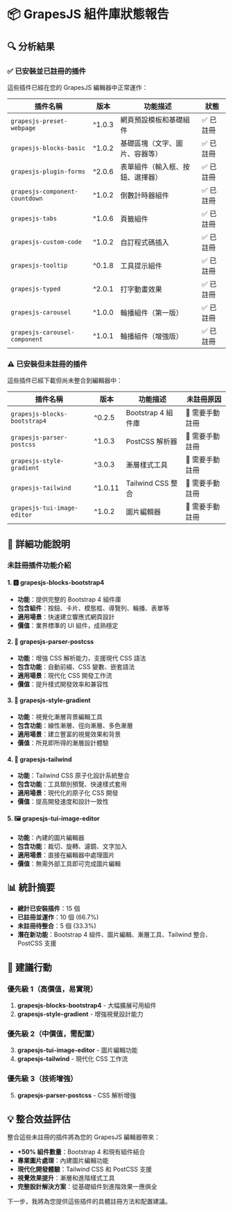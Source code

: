 # 📦 GrapesJS 組件庫狀態報告

## 🔍 分析結果

### ✅ 已安裝並已註冊的插件

這些插件已經在您的 GrapesJS 編輯器中正常運作：

| 插件名稱 | 版本 | 功能描述 | 狀態 |
|---------|------|----------|------|
| `grapesjs-preset-webpage` | ^1.0.3 | 網頁預設模板和基礎組件 | ✅ 已註冊 |
| `grapesjs-blocks-basic` | ^1.0.2 | 基礎區塊（文字、圖片、容器等） | ✅ 已註冊 |
| `grapesjs-plugin-forms` | ^2.0.6 | 表單組件（輸入框、按鈕、選擇器） | ✅ 已註冊 |
| `grapesjs-component-countdown` | ^1.0.2 | 倒數計時器組件 | ✅ 已註冊 |
| `grapesjs-tabs` | ^1.0.6 | 頁籤組件 | ✅ 已註冊 |
| `grapesjs-custom-code` | ^1.0.2 | 自訂程式碼插入 | ✅ 已註冊 |
| `grapesjs-tooltip` | ^0.1.8 | 工具提示組件 | ✅ 已註冊 |
| `grapesjs-typed` | ^2.0.1 | 打字動畫效果 | ✅ 已註冊 |
| `grapesjs-carousel` | ^1.0.0 | 輪播組件（第一版） | ✅ 已註冊 |
| `grapesjs-carousel-component` | ^1.0.1 | 輪播組件（增強版） | ✅ 已註冊 |

### ⚠️ 已安裝但未註冊的插件

這些插件已經下載但尚未整合到編輯器中：

| 插件名稱 | 版本 | 功能描述 | 未註冊原因 |
|---------|------|----------|-----------|
| `grapesjs-blocks-bootstrap4` | ^0.2.5 | Bootstrap 4 組件庫 | 🔄 需要手動註冊 |
| `grapesjs-parser-postcss` | ^1.0.3 | PostCSS 解析器 | 🔄 需要手動註冊 |
| `grapesjs-style-gradient` | ^3.0.3 | 漸層樣式工具 | 🔄 需要手動註冊 |
| `grapesjs-tailwind` | ^1.0.11 | Tailwind CSS 整合 | 🔄 需要手動註冊 |
| `grapesjs-tui-image-editor` | ^1.0.2 | 圖片編輯器 | 🔄 需要手動註冊 |

## 🎯 詳細功能說明

### 未註冊插件功能介紹

#### 1. 🅱️ grapesjs-blocks-bootstrap4
- **功能**：提供完整的 Bootstrap 4 組件庫
- **包含組件**：按鈕、卡片、模態框、導覽列、輪播、表單等
- **適用場景**：快速建立響應式網頁設計
- **價值**：業界標準的 UI 組件，成熟穩定

#### 2. 🎨 grapesjs-parser-postcss  
- **功能**：增強 CSS 解析能力，支援現代 CSS 語法
- **包含功能**：自動前綴、CSS 變數、嵌套語法
- **適用場景**：現代化 CSS 開發工作流
- **價值**：提升樣式開發效率和兼容性

#### 3. 🌈 grapesjs-style-gradient
- **功能**：視覺化漸層背景編輯工具
- **包含功能**：線性漸層、徑向漸層、多色漸層
- **適用場景**：建立豐富的視覺效果和背景
- **價值**：所見即所得的漸層設計體驗

#### 4. 🎩 grapesjs-tailwind
- **功能**：Tailwind CSS 原子化設計系統整合
- **包含功能**：工具類別預覽、快速樣式套用
- **適用場景**：現代化的原子化 CSS 開發
- **價值**：提高開發速度和設計一致性

#### 5. 🖼️ grapesjs-tui-image-editor
- **功能**：內建的圖片編輯器
- **包含功能**：裁切、旋轉、濾鏡、文字加入
- **適用場景**：直接在編輯器中處理圖片
- **價值**：無需外部工具即可完成圖片編輯

## 📊 統計摘要

- **總計已安裝插件**：15 個
- **已註冊並運作**：10 個 (66.7%)
- **未註冊待整合**：5 個 (33.3%)
- **潛在新功能**：Bootstrap 4 組件、圖片編輯、漸層工具、Tailwind 整合、PostCSS 支援

## 🚀 建議行動

### 優先級 1（高價值，易實現）
1. **grapesjs-blocks-bootstrap4** - 大幅擴展可用組件
2. **grapesjs-style-gradient** - 增強視覺設計能力

### 優先級 2（中價值，需配置）
3. **grapesjs-tui-image-editor** - 圖片編輯功能
4. **grapesjs-tailwind** - 現代化 CSS 工作流

### 優先級 3（技術增強）
5. **grapesjs-parser-postcss** - CSS 解析增強

## 💡 整合效益評估

整合這些未註冊的插件將為您的 GrapesJS 編輯器帶來：

- **+50% 組件數量**：Bootstrap 4 和現有組件結合
- **專業圖片處理**：內建圖片編輯功能
- **現代化開發體驗**：Tailwind CSS 和 PostCSS 支援
- **視覺效果提升**：漸層和進階樣式工具
- **完整設計解決方案**：從基礎組件到進階效果一應俱全

下一步，我將為您提供這些插件的具體註冊方法和配置建議。